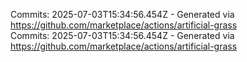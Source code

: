 Commits: 2025-07-03T15:34:56.454Z - Generated via https://github.com/marketplace/actions/artificial-grass
<br>
Commits: 2025-07-03T15:34:56.454Z - Generated via https://github.com/marketplace/actions/artificial-grass
<br>
